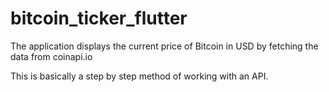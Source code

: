 # bitcoin_ticker_flutter

The application displays the current price of Bitcoin in USD by fetching the data from coinapi.io

This is basically a step by step method of working with an API. 